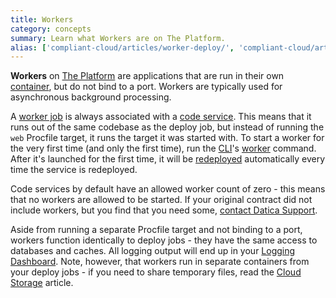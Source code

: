 ```yaml
---
title: Workers
category: concepts
summary: Learn what Workers are on The Platform.
alias: ['compliant-cloud/articles/worker-deploy/', 'compliant-cloud/articles/worker-general/']
---
```


**Workers** on [The Platform](https://datica.com/platform) are applications that are run in their own [container](/compliant-cloud/articles/concepts/containers), but do not bind to a port. Workers are typically used for asynchronous background processing.

A [worker job](/compliant-cloud/articles/concepts/jobs#worker-jobs) is always associated with a [code service](/compliant-cloud/articles/concepts/services#code-services). This means that it runs out of the same codebase as the deploy job, but instead of running the `web` Procfile target, it runs the target it was started with. To start a worker for the very first time (and only the first time), run the [CLI](/compliant-cloud/articles/cli-platform)'s [worker](/compliant-cloud/cli-reference#worker) command. After it's launched for the first time, it will be [redeployed](/compliant-cloud/articles/concepts/services#redeploying) automatically every time the service is redeployed.

Code services by default have an allowed worker count of zero - this means that no workers are allowed to be started. If your original contract did not include workers, but you find that you need some, [contact Datica Support](/compliant-cloud/articles/contact).

Aside from running a separate Procfile target and not binding to a port, workers function identically to deploy jobs - they have the same access to databases and caches. All logging output will end up in your [Logging Dashboard](/compliant-cloud/articles/logging-access). Note, however, that workers run in separate containers from your deploy jobs - if you need to share temporary files, read the [Cloud Storage](/compliant-cloud/articles/cloud-storage) article.
